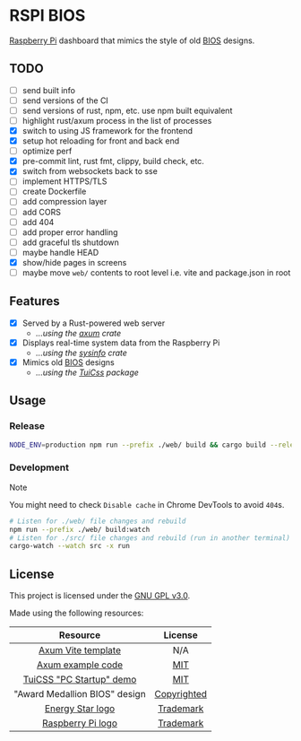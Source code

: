 # RSPI BIOS

[Raspberry Pi][raspberry] dashboard that mimics the style of old [BIOS][bios] designs.

## TODO

- [ ] send built info
- [ ] send versions of the CI
- [ ] send versions of rust, npm, etc. use npm built equivalent
- [ ] highlight rust/axum process in the list of processes
- [x] switch to using JS framework for the frontend
- [x] setup hot reloading for front and back end
- [ ] optimize perf
- [x] pre-commit lint, rust fmt, clippy, build check, etc.
- [x] switch from websockets back to sse
- [ ] implement HTTPS/TLS
- [ ] create Dockerfile
- [ ] add compression layer
- [ ] add CORS
- [ ] add 404
- [ ] add proper error handling
- [ ] add graceful tls shutdown
- [ ] maybe handle HEAD
- [x] show/hide pages in screens
- [ ] maybe move `web/` contents to root level i.e. vite and package.json in root

## Features

<!-- TODO: Add more features and packages/crates -->

- [x] Served by a Rust-powered web server
  - *...using the [axum][axum] crate*
- [x] Displays real-time system data from the Raspberry Pi
  - *...using the [sysinfo][sysinfo] crate*
- [x] Mimics old [BIOS](bios) designs
  - *...using the [TuiCss][tuicss] package*

## Usage

### Release

```bash
NODE_ENV=production npm run --prefix ./web/ build && cargo build --release
```

### Development

> [!NOTE]
> You might need to check `Disable cache` in Chrome DevTools to avoid `404`s.

```bash
# Listen for ./web/ file changes and rebuild
npm run --prefix ./web/ build:watch
# Listen for ./src/ file changes and rebuild (run in another terminal)
cargo-watch --watch src -x run
```

## License

This project is licensed under the [GNU GPL v3.0][license].

Made using the following resources:

| Resource                                  | License                           |
|:-----------------------------------------:|:---------------------------------:|
| [Axum Vite template][axum-vite-template]  | N/A                               |
| [Axum example code][axum-examples]        | [MIT][axum-license]               |
| [TuiCSS "PC Startup" demo][pc-startup]    | [MIT][tuicss-license]             |
| "Award Medallion BIOS" design             | [Copyrighted][phoenix]            |
| [Energy Star logo][energy-star]           | [Trademark][epa]                  |
| [Raspberry Pi logo][raspberry]            | [Trademark][raspberry-foundation] |

[raspberry]: https://www.raspberrypi.org/
[raspberry-foundation]: https://www.raspberrypi.org/about/
[bios]: https://en.wikipedia.org/wiki/BIOS
[axum]: https://github.com/tokio-rs/axum
[sysinfo]: https://github.com/GuillaumeGomez/sysinfo
[tuicss]: https://github.com/vinibiavatti1/TuiCss
[license]: ./LICENSE
[axum-examples]: https://github.com/tokio-rs/axum/tree/main/examples
[axum-license]: https://github.com/tokio-rs/axum/blob/main/axum/LICENSE
[axum-vite-template]: https://github.com/varonroy/template-axum-htmx-vite-tailwind
[phoenix]: https://www.phoenix.com/
[pc-startup]: https://github.com/vinibiavatti1/TuiCss/blob/6a021ecc2abb1fbe6da62bd370d1f2a764da1195/examples/pc-startup.html
[tuicss-license]: https://github.com/vinibiavatti1/TuiCss/blob/6a021ecc2abb1fbe6da62bd370d1f2a764da1195/LICENSE.md
[energy-star]: https://www.energystar.gov/
[epa]: https://www.epa.gov/
